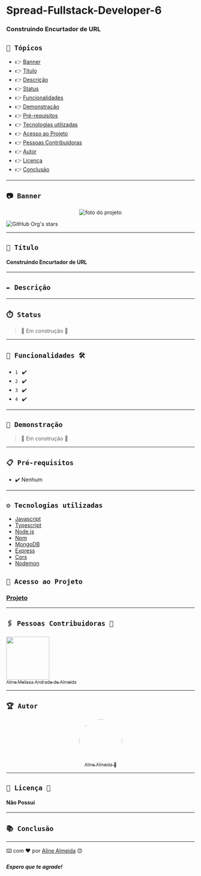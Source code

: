 # Spread-Fullstack-Developer-6

### Construindo Encurtador de URL

## `🏁 Tópicos`
 
  * 👉 [Banner](#📷-banner)
  * 👉 [Título](#📌-título)
  * 👉 [Descrição](#✒️-descrição)
  * 👉 [Status](#⏱️-status)
  * 👉 [Funcionalidades](#🔨-funcionalidades-🛠️)
  * 👉 [Demonstração](#🚀-demonstração)
  * 👉 [Pré-requisitos](#📋-pré-requisitos)
  * 👉 [Tecnologias utilizadas](#⚙️-tecnologias-utilizadas)
  * 👉 [Acesso ao Projeto](#📁-acesso-ao-projeto)
  * 👉 [Pessoas Contribuidoras](#🖇️-pessoas-contribuidoras-🤝)
  * 👉 [Autor](#🏆-autor)
  * 👉 [Licença](#🙏-licença-🔖) 
  * 👉 [Conclusão](#📚-conclusão)
 
 
______________________________________________________________

## `📷 Banner`
  <p align="center">
    <img alt="foto do projeto" title="foto do projeto" src="banner.png"/>
  </p>

![GitHub Org's stars](https://img.shields.io/github/stars/camilafernanda?style=social)

______________________________________________________________

## `📌 Título`

#### Construindo Encurtador de URL

______________________________________________________________
## `✒️ Descrição`

#### 

______________________________________________________________
## `⏱️ Status`

> 🚧 Em construção 🚧

______________________________________________________________
## `🔨 Funcionalidades 🛠️`

- `1 `  ✔️
- `2 `  ✔️
- `3 `  ✔️
- `4 `  ✔️
______________________________________________________________
## `🚀 Demonstração `

> 🚧 Em construção 🚧

______________________________________________________________
## `📋 Pré-requisitos `

- ✔️ Nenhum

______________________________________________________________
## `⚙️ Tecnologias utilizadas`

- [Javascript](link)
- [Typescript](link)
- [Node.js](link)
- [Npm](link)
- [MongoDB](link)
- [Express](link)
- [Cors](link)
- [Nodemon](link)


## `📁 Acesso ao Projeto `

### [Projeto]()

______________________________________________________________
## `🖇️ Pessoas Contribuidoras 🤝`
[<img src="https://avatars.githubusercontent.com/u/99259131?v=4" width=115><br><sub>Aline Melissa Andrade de Almeida</sub>](https://github.com/AlineAlmeida85)  
______________________________________________________________
## `🏆 Autor `
<div align="center">

  [<img src="https://avatars.githubusercontent.com/u/99259131?v=4" width=115 style=border-radius:50%><br><sub>Aline Almeida 💝</sub>](https://github.com/AlineAlmeida85) 

</div>

______________________________________________________________
## `🙏 Licença 🔖`

#### Não Possui
______________________________________________________________
## `📚 Conclusão `

______________________________________________________________

⌨️ com ❤️ por [Aline Almeida](https://github.com/AlineAlmeida85) 😊

##### Espero que te agrade! 












